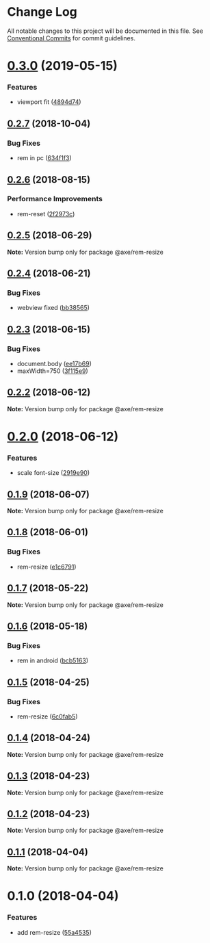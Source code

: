 # Change Log

All notable changes to this project will be documented in this file.
See [Conventional Commits](https://conventionalcommits.org) for commit guidelines.

# [0.3.0](https://github.com/ansenhuang/axe/compare/@axe/rem-resize@0.2.7...@axe/rem-resize@0.3.0) (2019-05-15)


### Features

* viewport fit ([4894d74](https://github.com/ansenhuang/axe/commit/4894d74))





<a name="0.2.7"></a>
## [0.2.7](https://github.com/ansenhuang/axe/compare/@axe/rem-resize@0.2.6...@axe/rem-resize@0.2.7) (2018-10-04)


### Bug Fixes

* rem in pc ([634f1f3](https://github.com/ansenhuang/axe/commit/634f1f3))




<a name="0.2.6"></a>
## [0.2.6](https://github.com/ansenhuang/axe/compare/@axe/rem-resize@0.2.5...@axe/rem-resize@0.2.6) (2018-08-15)


### Performance Improvements

* rem-reset ([2f2973c](https://github.com/ansenhuang/axe/commit/2f2973c))




<a name="0.2.5"></a>
## [0.2.5](https://github.com/ansenhuang/axe/compare/@axe/rem-resize@0.2.4...@axe/rem-resize@0.2.5) (2018-06-29)




**Note:** Version bump only for package @axe/rem-resize

<a name="0.2.4"></a>
## [0.2.4](https://github.com/ansenhuang/axe/compare/@axe/rem-resize@0.2.3...@axe/rem-resize@0.2.4) (2018-06-21)


### Bug Fixes

* webview fixed ([bb38565](https://github.com/ansenhuang/axe/commit/bb38565))




<a name="0.2.3"></a>
## [0.2.3](https://github.com/ansenhuang/axe/compare/@axe/rem-resize@0.2.2...@axe/rem-resize@0.2.3) (2018-06-15)


### Bug Fixes

* document.body ([ee17b69](https://github.com/ansenhuang/axe/commit/ee17b69))
* maxWidth=750 ([3f115e9](https://github.com/ansenhuang/axe/commit/3f115e9))




<a name="0.2.2"></a>
## [0.2.2](https://github.com/ansenhuang/axe/compare/@axe/rem-resize@0.2.0...@axe/rem-resize@0.2.2) (2018-06-12)




**Note:** Version bump only for package @axe/rem-resize

<a name="0.2.0"></a>
# [0.2.0](https://github.com/ansenhuang/axe/compare/@axe/rem-resize@0.1.9...@axe/rem-resize@0.2.0) (2018-06-12)


### Features

* scale font-size ([2919e90](https://github.com/ansenhuang/axe/commit/2919e90))




<a name="0.1.9"></a>
## [0.1.9](https://github.com/ansenhuang/axe/compare/@axe/rem-resize@0.1.8...@axe/rem-resize@0.1.9) (2018-06-07)




**Note:** Version bump only for package @axe/rem-resize

<a name="0.1.8"></a>
## [0.1.8](https://github.com/ansenhuang/axe/compare/@axe/rem-resize@0.1.7...@axe/rem-resize@0.1.8) (2018-06-01)


### Bug Fixes

* rem-resize ([e1c6791](https://github.com/ansenhuang/axe/commit/e1c6791))




<a name="0.1.7"></a>
## [0.1.7](https://github.com/ansenhuang/axe/compare/@axe/rem-resize@0.1.6...@axe/rem-resize@0.1.7) (2018-05-22)




**Note:** Version bump only for package @axe/rem-resize

<a name="0.1.6"></a>
## [0.1.6](https://github.com/ansenhuang/axe/compare/@axe/rem-resize@0.1.5...@axe/rem-resize@0.1.6) (2018-05-18)


### Bug Fixes

* rem in android ([bcb5163](https://github.com/ansenhuang/axe/commit/bcb5163))




<a name="0.1.5"></a>
## [0.1.5](https://github.com/ansenhuang/axe/compare/@axe/rem-resize@0.1.4...@axe/rem-resize@0.1.5) (2018-04-25)


### Bug Fixes

* rem-resize ([6c0fab5](https://github.com/ansenhuang/axe/commit/6c0fab5))




<a name="0.1.4"></a>
## [0.1.4](https://github.com/ansenhuang/axe/compare/@axe/rem-resize@0.1.3...@axe/rem-resize@0.1.4) (2018-04-24)




**Note:** Version bump only for package @axe/rem-resize

<a name="0.1.3"></a>
## [0.1.3](https://github.com/ansenhuang/axe/compare/@axe/rem-resize@0.1.1...@axe/rem-resize@0.1.3) (2018-04-23)




**Note:** Version bump only for package @axe/rem-resize

<a name="0.1.2"></a>
## [0.1.2](https://github.com/ansenhuang/axe/compare/@axe/rem-resize@0.1.1...@axe/rem-resize@0.1.2) (2018-04-23)




**Note:** Version bump only for package @axe/rem-resize

<a name="0.1.1"></a>
## [0.1.1](https://github.com/ansenhuang/axe/compare/@axe/rem-resize@0.1.0...@axe/rem-resize@0.1.1) (2018-04-04)




**Note:** Version bump only for package @axe/rem-resize

<a name="0.1.0"></a>
# 0.1.0 (2018-04-04)


### Features

* add rem-resize ([55a4535](https://github.com/ansenhuang/axe/commit/55a4535))
